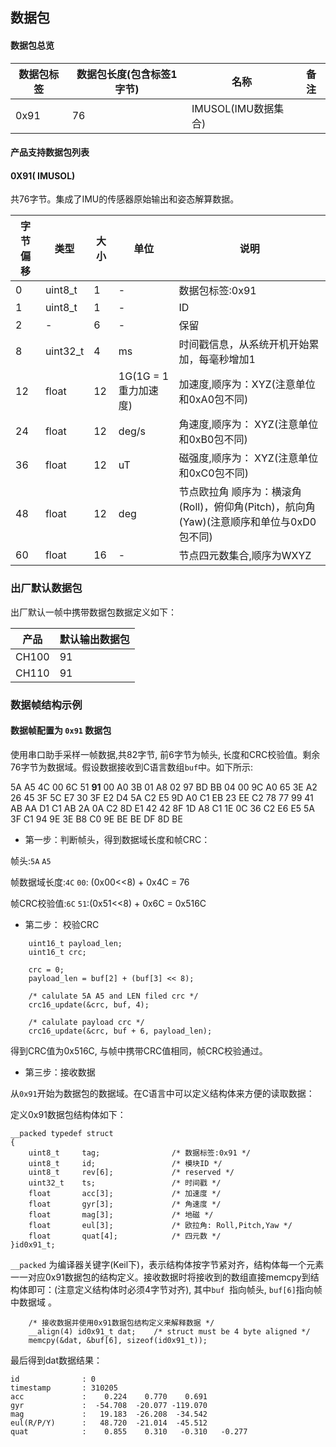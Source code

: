 ## 数据包

#### 数据包总览

| 数据包标签 | 数据包长度(包含标签1字节) | 名称                | 备注 |
| ---------- | ------------------------- | ------------------- | ---- |
| 0x91       | 76                        | IMUSOL(IMU数据集合) |      |

#### 产品支持数据包列表

#### 0X91( IMUSOL)

共76字节。集成了IMU的传感器原始输出和姿态解算数据。

| 字节偏移 | 类型     | 大小 | 单位                 | 说明                                                         |
| -------- | -------- | ---- | -------------------- | ------------------------------------------------------------ |
| 0        | uint8_t  | 1    | -                    | 数据包标签:0x91                                              |
| 1        | uint8_t  | 1    | -                    | ID                                                           |
| 2        | -        | 6    | -                    | 保留                                                         |
| 8        | uint32_t | 4    | ms                   | 时间戳信息，从系统开机开始累加，每毫秒增加1                  |
| 12       | float    | 12   | 1G(1G = 1重力加速度) | 加速度,顺序为：XYZ(注意单位和0xA0包不同)                     |
| 24       | float    | 12   | deg/s                | 角速度,顺序为： XYZ(注意单位和0xB0包不同)                    |
| 36       | float    | 12   | uT                   | 磁强度,顺序为： XYZ(注意单位和0xC0包不同)                    |
| 48       | float    | 12   | deg                  | 节点欧拉角 顺序为：横滚角(Roll)，俯仰角(Pitch)，航向角(Yaw)(注意顺序和单位与0xD0包不同) |
| 60       | float    | 16   | -                    | 节点四元数集合,顺序为WXYZ                                    |

### 出厂默认数据包

出厂默认一帧中携带数据包数据定义如下：

| 产品  | 默认输出数据包 |
| ----- | -------------- |
| CH100 | 91             |
| CH110 | 91             |

### 数据帧结构示例

#### 数据帧配置为 `0x91` 数据包

使用串口助手采样一帧数据,共82字节, 前6字节为帧头, 长度和CRC校验值。剩余76字节为数据域。假设数据接收到C语言数组`buf`中。如下所示:

5A A5 4C 00 6C 51 **91** 00 A0 3B 01 A8 02 97 BD BB 04 00 9C A0 65 3E A2 26 45 3F 5C E7 30 3F E2 D4 5A C2 E5 9D A0 C1 EB 23 EE C2 78 77 99 41 AB AA D1 C1 AB 2A 0A C2 8D E1 42 42 8F 1D A8 C1 1E 0C 36 C2 E6 E5 5A 3F C1 94 9E 3E B8 C0 9E BE BE DF 8D BE

* 第一步：判断帧头，得到数据域长度和帧CRC：

帧头:`5A` `A5`

帧数据域长度:`4C` `00`: (0x00<<8) + 0x4C = 76

帧CRC校验值:`6C` `51`:(0x51<<8) + 0x6C = 0x516C

* 第二步： 校验CRC

```
    uint16_t payload_len;
    uint16_t crc;
    
    crc = 0;
    payload_len = buf[2] + (buf[3] << 8);
    
    /* calulate 5A A5 and LEN filed crc */
    crc16_update(&crc, buf, 4);
    
    /* calulate payload crc */
    crc16_update(&crc, buf + 6, payload_len);
```

得到CRC值为0x516C, 与帧中携带CRC值相同，帧CRC校验通过。

* 第三步：接收数据

从`0x91`开始为数据包的数据域。在C语言中可以定义结构体来方便的读取数据：

定义0x91数据包结构体如下：

```
__packed typedef struct
{
    uint8_t     tag;                /* 数据标签:0x91 */
    uint8_t     id;					/* 模块ID */
    uint8_t     rev[6];             /* reserved */
    uint32_t    ts;                 /* 时间戳 */
    float       acc[3];				/* 加速度 */
    float       gyr[3];				/* 角速度 */
    float       mag[3];				/* 地磁 */
    float       eul[3];             /* 欧拉角: Roll,Pitch,Yaw */
    float       quat[4];            /* 四元数 */
}id0x91_t;
```

`__packed` 为编译器关键字(Keil下)，表示结构体按字节紧对齐，结构体每一个元素一一对应0x91数据包的结构定义。接收数据时将接收到的数组直接memcpy到结构体即可：(注意定义结构体时必须4字节对齐), 其中`buf `指向帧头, `buf[6]`指向帧中数据域 。

```
    /* 接收数据并使用0x91数据包结构定义来解释数据 */
    __align(4) id0x91_t dat;    /* struct must be 4 byte aligned */
    memcpy(&dat, &buf[6], sizeof(id0x91_t));
```

最后得到dat数据结果：

```
id              : 0
timestamp       : 310205
acc             :    0.224    0.770    0.691
gyr             :  -54.708  -20.077 -119.070
mag             :   19.183  -26.208  -34.542
eul(R/P/Y)      :   48.720  -21.014  -45.512
quat            :    0.855    0.310   -0.310   -0.277
```

